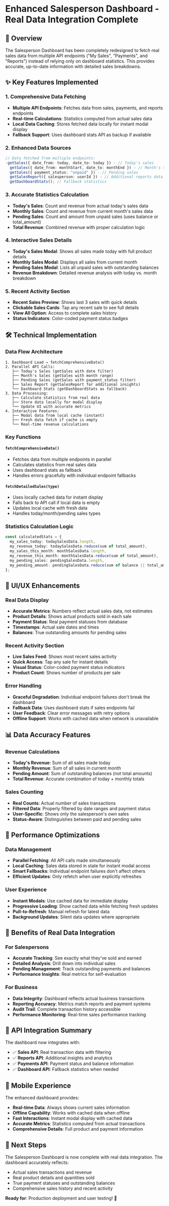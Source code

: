 # Enhanced Salesperson Dashboard - Real Data Integration Complete

## 🎯 Overview

The Salesperson Dashboard has been completely redesigned to fetch real sales data from multiple API endpoints ("My Sales", "Payments", and "Reports") instead of relying only on dashboard statistics. This provides accurate, up-to-date information with detailed sales breakdowns.

## ✨ Key Features Implemented

### 1. Comprehensive Data Fetching

- **Multiple API Endpoints**: Fetches data from sales, payments, and reports endpoints
- **Real-time Calculations**: Statistics computed from actual sales data
- **Local Data Caching**: Stores fetched data locally for instant modal display
- **Fallback Support**: Uses dashboard stats API as backup if available

### 2. Enhanced Data Sources

```typescript
// Data fetched from multiple endpoints:
-getSales({ date_from: today, date_to: today }) - // Today's sales
  getSales({ date_from: monthStart, date_to: monthEnd }) - // Month's sales
  getSales({ payment_status: "unpaid" }) - // Pending sales
  getSalesReport({ salesperson: userId }) - // Additional reports data
  getDashboardStats(); // Fallback statistics
```

### 3. Accurate Statistics Calculation

- **Today's Sales**: Count and revenue from actual today's sales data
- **Monthly Sales**: Count and revenue from current month's sales data
- **Pending Sales**: Count and amount from unpaid sales (uses balance or total_amount)
- **Total Revenue**: Combined revenue with proper calculation logic

### 4. Interactive Sales Details

- **Today's Sales Modal**: Shows all sales made today with full product details
- **Monthly Sales Modal**: Displays all sales from current month
- **Pending Sales Modal**: Lists all unpaid sales with outstanding balances
- **Revenue Breakdown**: Detailed revenue analysis with today vs. month breakdown

### 5. Recent Activity Section

- **Recent Sales Preview**: Shows last 3 sales with quick details
- **Clickable Sales Cards**: Tap any recent sale to see full details
- **View All Option**: Access to complete sales history
- **Status Indicators**: Color-coded payment status badges

## 🛠 Technical Implementation

### Data Flow Architecture

```
1. Dashboard Load → fetchComprehensiveData()
2. Parallel API Calls:
   ├── Today's Sales (getSales with date filter)
   ├── Month's Sales (getSales with month range)
   ├── Pending Sales (getSales with payment_status filter)
   ├── Sales Report (getSalesReport for additional insights)
   └── Dashboard Stats (getDashboardStats as fallback)
3. Data Processing:
   ├── Calculate statistics from real data
   ├── Store data locally for modal display
   └── Update UI with accurate metrics
4. Interactive Features:
   ├── Modal data from local cache (instant)
   ├── Fresh data fetch if cache is empty
   └── Real-time revenue calculations
```

### Key Functions

#### `fetchComprehensiveData()`

- Fetches data from multiple endpoints in parallel
- Calculates statistics from real sales data
- Uses dashboard stats as fallback
- Handles errors gracefully with individual endpoint fallbacks

#### `fetchDetailedSales(type)`

- Uses locally cached data for instant display
- Falls back to API call if local data is empty
- Updates local cache with fresh data
- Handles today/month/pending sales types

### Statistics Calculation Logic

```typescript
const calculatedStats = {
  my_sales_today: todaySalesData.length,
  my_revenue_today: todaySalesData.reduce(sum of total_amount),
  my_sales_this_month: monthSalesData.length,
  my_revenue_this_month: monthSalesData.reduce(sum of total_amount),
  my_pending_sales: pendingSalesData.length,
  my_pending_amount: pendingSalesData.reduce(sum of balance || total_amount)
};
```

## 🎨 UI/UX Enhancements

### Real Data Display

- **Accurate Metrics**: Numbers reflect actual sales data, not estimates
- **Product Details**: Shows actual products sold in each sale
- **Payment Status**: Real payment statuses from database
- **Timestamps**: Actual sale dates and times
- **Balances**: True outstanding amounts for pending sales

### Recent Activity Section

- **Live Sales Feed**: Shows most recent sales activity
- **Quick Access**: Tap any sale for instant details
- **Visual Status**: Color-coded payment status indicators
- **Product Count**: Shows number of products per sale

### Error Handling

- **Graceful Degradation**: Individual endpoint failures don't break the dashboard
- **Fallback Data**: Uses dashboard stats if sales endpoints fail
- **User Feedback**: Clear error messages with retry options
- **Offline Support**: Works with cached data when network is unavailable

## 📊 Data Accuracy Features

### Revenue Calculations

- **Today's Revenue**: Sum of all sales made today
- **Monthly Revenue**: Sum of all sales in current month
- **Pending Amount**: Sum of outstanding balances (not total amounts)
- **Total Revenue**: Accurate combination of today + monthly totals

### Sales Counting

- **Real Counts**: Actual number of sales transactions
- **Filtered Data**: Properly filtered by date ranges and payment status
- **User-Specific**: Shows only the salesperson's own sales
- **Status-Aware**: Distinguishes between paid and pending sales

## 🚀 Performance Optimizations

### Data Management

- **Parallel Fetching**: All API calls made simultaneously
- **Local Caching**: Sales data stored in state for instant modal access
- **Smart Fallbacks**: Individual endpoint failures don't affect others
- **Efficient Updates**: Only refetch when user explicitly refreshes

### User Experience

- **Instant Modals**: Use cached data for immediate display
- **Progressive Loading**: Show cached data while fetching fresh updates
- **Pull-to-Refresh**: Manual refresh for latest data
- **Background Updates**: Silent data updates where appropriate

## 🎉 Benefits of Real Data Integration

### For Salespersons

- **Accurate Tracking**: See exactly what they've sold and earned
- **Detailed Analysis**: Drill down into individual sales
- **Pending Management**: Track outstanding payments and balances
- **Performance Insights**: Real metrics for self-evaluation

### For Business

- **Data Integrity**: Dashboard reflects actual business transactions
- **Reporting Accuracy**: Metrics match reports and payment systems
- **Audit Trail**: Complete transaction history accessible
- **Performance Monitoring**: Real-time sales performance tracking

## 🔄 API Integration Summary

The dashboard now integrates with:

- ✅ **Sales API**: Real transaction data with filtering
- ✅ **Reports API**: Additional insights and analytics
- ✅ **Payments API**: Payment status and balance information
- ✅ **Dashboard API**: Fallback statistics when needed

## 📱 Mobile Experience

The enhanced dashboard provides:

- **Real-time Data**: Always shows current sales information
- **Offline Capability**: Works with cached data when offline
- **Fast Interactions**: Instant modal display with cached data
- **Accurate Metrics**: Statistics computed from actual transactions
- **Comprehensive Details**: Full product and payment information

## 🎯 Next Steps

The Salesperson Dashboard is now complete with real data integration. The dashboard accurately reflects:

- Actual sales transactions and revenue
- Real product details and quantities sold
- True payment statuses and outstanding balances
- Comprehensive sales history and recent activity

**Ready for**: Production deployment and user testing! 🚀
